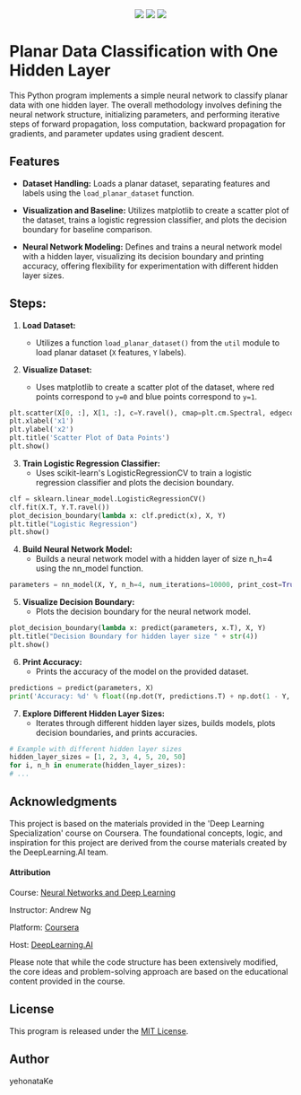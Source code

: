 <div align="center">
  <img src="https://img.shields.io/badge/language-Python-%233776AB.svg?logo=python">
  <img src="https://img.shields.io/badge/uses-neural%20network-%232A2F3D.svg">
  <img src="https://custom-icon-badges.demolab.com/github/license/denvercoder1/custom-icon-badges?logo=law">
</div>


# Planar Data Classification with One Hidden Layer

This Python program implements a simple neural network to classify planar data with one hidden layer. The overall methodology involves defining the neural network structure, initializing parameters, and performing iterative steps of forward propagation, loss computation, backward propagation for gradients, and parameter updates using gradient descent.

## Features
- **Dataset Handling:** Loads a planar dataset, separating features and labels using the `load_planar_dataset` function.

- **Visualization and Baseline:** Utilizes matplotlib to create a scatter plot of the dataset, trains a logistic regression classifier, and plots the decision boundary for baseline comparison.

- **Neural Network Modeling:** Defines and trains a neural network model with a hidden layer, visualizing its decision boundary and printing accuracy, offering flexibility for experimentation with different hidden layer sizes.

## Steps:

1. **Load Dataset:**
   - Utilizes a function `load_planar_dataset()` from the `util` module to load planar dataset (`X` features, `Y` labels).

2. **Visualize Dataset:**
   - Uses matplotlib to create a scatter plot of the dataset, where red points correspond to `y=0` and blue points correspond to `y=1`.

```python
plt.scatter(X[0, :], X[1, :], c=Y.ravel(), cmap=plt.cm.Spectral, edgecolors='k', s=40);
plt.xlabel('x1')
plt.ylabel('x2')
plt.title('Scatter Plot of Data Points')
plt.show()
```
3. **Train Logistic Regression Classifier:**
   - Uses scikit-learn's LogisticRegressionCV to train a logistic regression classifier and plots the decision boundary.

```python
clf = sklearn.linear_model.LogisticRegressionCV()
clf.fit(X.T, Y.T.ravel())
plot_decision_boundary(lambda x: clf.predict(x), X, Y)
plt.title("Logistic Regression")
plt.show()
```
4. **Build Neural Network Model:**
   - Builds a neural network model with a hidden layer of size n_h=4 using the nn_model function.

```python
parameters = nn_model(X, Y, n_h=4, num_iterations=10000, print_cost=True)
```
5. **Visualize Decision Boundary:**
   - Plots the decision boundary for the neural network model.

```python
plot_decision_boundary(lambda x: predict(parameters, x.T), X, Y)
plt.title("Decision Boundary for hidden layer size " + str(4))
plt.show()
```

6. **Print Accuracy:**
   - Prints the accuracy of the model on the provided dataset.

```python
predictions = predict(parameters, X)
print('Accuracy: %d' % float((np.dot(Y, predictions.T) + np.dot(1 - Y, 1 - predictions.T)) / float(Y.size) * 100) + '%')
```
7. **Explore Different Hidden Layer Sizes:**
   - Iterates through different hidden layer sizes, builds models, plots decision boundaries, and prints accuracies.

```python
# Example with different hidden layer sizes
hidden_layer_sizes = [1, 2, 3, 4, 5, 20, 50]
for i, n_h in enumerate(hidden_layer_sizes):
# ...
```

## Acknowledgments

This project is based on the materials provided in the 'Deep Learning Specialization' course on Coursera. The foundational concepts, logic, and inspiration for this project are derived from the course materials created by the DeepLearning.AI team.

#### Attribution

Course: [Neural Networks and Deep Learning](https://www.coursera.org/learn/neural-networks-deep-learning?specialization=deep-learning) 

Instructor: Andrew Ng 

Platform: [Coursera](https://www.coursera.org)

Host: [DeepLearning.AI](https://www.deeplearning.ai)

Please note that while the code structure has been extensively modified, the core ideas and problem-solving approach are based on the educational content provided in the course.

## License

This program is released under the [MIT License](https://github.com/yehonatanke/Planar_data_classification_with_one_hidden_layer/blob/main/LICENSE).

## Author

yehonataKe
